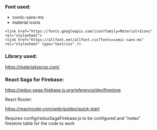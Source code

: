 ### Font used:
- comic-sans-ms
- material icons

```
<link href="https://fonts.googleapis.com/icon?family=Material+Icons" rel="stylesheet">
<link href="https://allfont.net/allfont.css?fonts=comic-sans-ms" rel="stylesheet" type="text/css" />

```

### Library used: 

https://materializecss.com/


### React Saga for Firebase:

https://redux-saga-firebase.js.org/reference/dev/firestore


React Router:

https://reactrouter.com/web/guides/quick-start

Requires config/reduxSagaFirebase.js to be configured and "notes" firestore table for the code to work